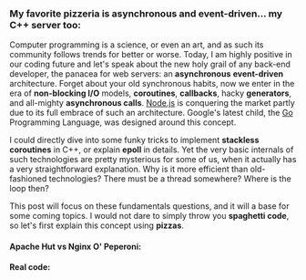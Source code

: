 ### My favorite pizzeria is asynchronous and event-driven... my C++ server too:
Computer programming is a science, or even an art, and as such its community follows trends for better or worse. Today, I am highly positive in our coding future and let's speak about the new holy grail of any back-end developer, the panacea for web servers: an **asynchronous** **event-driven** architecture. Forget about your old synchronous habits, now we enter in the era of **non-blocking I/O** models, **coroutines**, **callbacks**, hacky **generators**, and all-mighty **asynchronous calls**. [Node.js](https://nodejs.org/en/) is conquering the market partly due to its full embrace of such an architecture. Google's latest child, the [Go](https://golang.org/) Programming Language, was designed around this concept.

I could directly dive into some funky tricks to implement **stackless coroutines** in C++, or explain **epoll** in details. Yet the very basic internals of such technologies are pretty mysterious for some of us, when it actually has a very straightforward explanation. Why is it more efficient than old-fashioned technologies? There must be a thread somewhere? Where is the loop then?

This post will focus on these fundamentals questions, and it will a base for some coming topics. I would not dare to simply throw you **spaghetti code**, so let's first explain this concept using **pizzas**.

#### **Apache Hut** vs Nginx O' Peperoni:

#### Real code:
